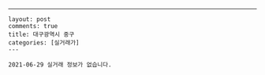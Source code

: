 ---
    layout: post
    comments: true
    title: 대구광역시 중구
    categories: [실거래가]
    ---

    2021-06-29 실거래 정보가 없습니다.

    